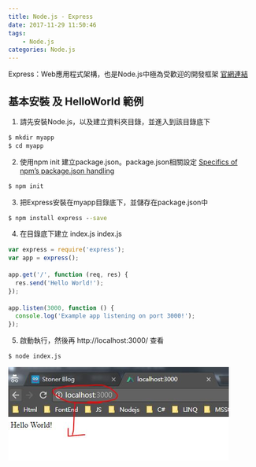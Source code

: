 ```yaml
---
title: Node.js - Express
date: 2017-11-29 11:50:46
tags:
    - Node.js
categories: Node.js
---
```


Express：Web應用程式架構，也是Node.js中極為受歡迎的開發框架
[官網連結](http://expressjs.com/)
<!-- more -->


基本安裝 及 HelloWorld 範例
---
1. 請先安裝Node.js，以及建立資料夾目錄，並進入到該目錄底下
```bat
$ mkdir myapp 
$ cd myapp
```

2. 使用npm init 建立package.json。package.json相關設定 [Specifics of npm’s package.json handling](https://docs.npmjs.com/files/package.json)
```bat
$ npm init
```

3. 把Express安裝在myapp目錄底下，並儲存在package.json中
```bat 
$ npm install express --save
```

4. 在目錄底下建立 index.js
index.js
```js
var express = require('express');
var app = express();

app.get('/', function (req, res) {
  res.send('Hello World!');
});

app.listen(3000, function () {
  console.log('Example app listening on port 3000!');
});
```

5. 啟動執行，然後再 http://localhost:3000/ 查看
```bat
$ node index.js
```

![](/images/javascript/expressHelloWorld.JPG)